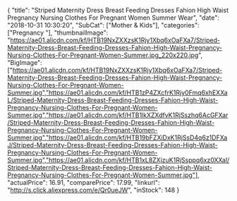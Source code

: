 {
	"title": "Striped Maternity Dress Breast Feeding Dresses Fahion High Waist Pregnancy Nursing Clothes For Pregnant Women Summer Wear",
	"date": "2018-10-31 10:30:20",
	"SubCat": ["Mother & Kids"],
	"categories": ["Pregnancy "],
	"thumbnailImage": "https://ae01.alicdn.com/kf/HTB19NxZXXzsK1Rjy1Xbq6xOaFXa7/Striped-Maternity-Dress-Breast-Feeding-Dresses-Fahion-High-Waist-Pregnancy-Nursing-Clothes-For-Pregnant-Women-Summer.jpg_220x220.jpg",
	"BigImage": ["https://ae01.alicdn.com/kf/HTB19NxZXXzsK1Rjy1Xbq6xOaFXa7/Striped-Maternity-Dress-Breast-Feeding-Dresses-Fahion-High-Waist-Pregnancy-Nursing-Clothes-For-Pregnant-Women-Summer.jpg","https://ae01.alicdn.com/kf/HTB1zP4ZXcfrK1Rjy0Fmq6xhEXXaL/Striped-Maternity-Dress-Breast-Feeding-Dresses-Fahion-High-Waist-Pregnancy-Nursing-Clothes-For-Pregnant-Women-Summer.jpg","https://ae01.alicdn.com/kf/HTB1lkXZXdfvK1RjSszhq6AcGFXar/Striped-Maternity-Dress-Breast-Feeding-Dresses-Fahion-High-Waist-Pregnancy-Nursing-Clothes-For-Pregnant-Women-Summer.jpg","https://ae01.alicdn.com/kf/HTB19bFZXiDxK1RjSsD4q6z1DFXaJ/Striped-Maternity-Dress-Breast-Feeding-Dresses-Fahion-High-Waist-Pregnancy-Nursing-Clothes-For-Pregnant-Women-Summer.jpg","https://ae01.alicdn.com/kf/HTB1xL8ZXjzuK1RjSsppq6xz0XXal/Striped-Maternity-Dress-Breast-Feeding-Dresses-Fahion-High-Waist-Pregnancy-Nursing-Clothes-For-Pregnant-Women-Summer.jpg"],
	"actualPrice": 16.91,
	"comparePrice": 17.99,
	"linkurl": "http://s.click.aliexpress.com/e/Qr0ueJW",
	"inStock": 148
}
